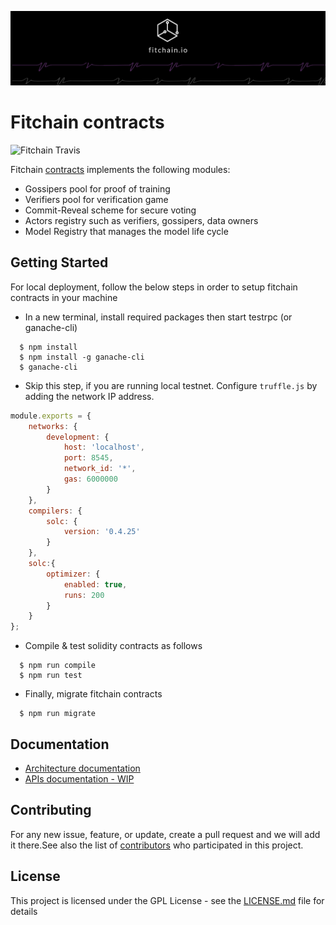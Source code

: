 [![banner](docs/imgs/fitchain-banner.png)](https://fitchain.io)
# Fitchain contracts

![Fitchain Travis](https://travis-ci.com/aabdulwahed/fitchain-contracts.svg?branch=master)

Fitchain [contracts](docs/ContractsStructure.md) implements the following modules:
- Gossipers pool for proof of training
- Verifiers pool for verification game 
- Commit-Reveal scheme for secure voting
- Actors registry such as verifiers, gossipers, data owners
- Model Registry that manages the model life cycle

## Getting Started

For local deployment, follow the below steps in order to setup fitchain contracts in your machine

- In a new terminal, install required packages then start testrpc (or ganache-cli)

```
  $ npm install
  $ npm install -g ganache-cli 
  $ ganache-cli 
```


- Skip this step, if you are running local testnet. Configure `truffle.js` by adding the network IP address.


```javascript
module.exports = {
	networks: {
        development: {
            host: 'localhost',
            port: 8545,
            network_id: '*',
            gas: 6000000
        }
	},
	compilers: {
        solc: {
            version: '0.4.25'
        }
	},
	solc:{
        optimizer: {
            enabled: true,
            runs: 200
        }
    }
};
```

- Compile & test solidity contracts as follows

```
  $ npm run compile
  $ npm run test
```

- Finally, migrate fitchain contracts

```
  $ npm run migrate 
```


## Documentation

- [Architecture documentation](docs/ContractsStructure.md)
- [APIs documentation - WIP](docs/api.md)

## Contributing

For any new issue, feature, or update, create a pull request and we will add it there.See also the list 
of [contributors](CONTRIBUTORS.md) who participated in this project. 

## License

This project is licensed under the GPL License - see the [LICENSE.md](LICENSE.md) file for details
